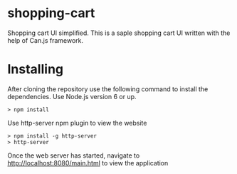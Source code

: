 # shopping-cart
Shopping cart UI simplified. This is a saple shopping cart UI written with the help of Can.js framework.

# Installing
After cloning the repository use the following command to install the dependencies. Use Node.js version 6 or up.

    > npm install

Use http-server npm plugin to view the website

    > npm install -g http-server
    > http-server

Once the web server has started, navigate to [http://localhost:8080/main.html](http://localhost:8080/main.html) to view the application
